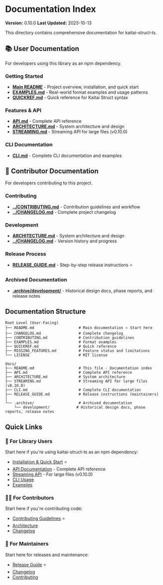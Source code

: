 # Documentation Index

**Version:** 0.10.0
**Last Updated:** 2025-10-13

This directory contains comprehensive documentation for kaitai-struct-ts.

## 📚 User Documentation

For developers using this library as an npm dependency.

### Getting Started

- **[Main README](../README.md)** - Project overview, installation, and quick start
- **[EXAMPLES.md](../EXAMPLES.md)** - Real-world format examples and usage patterns
- **[QUICKREF.md](../QUICKREF.md)** - Quick reference for Kaitai Struct syntax

### Features & API

- **[API.md](./API.md)** - Complete API reference
- **[ARCHITECTURE.md](./ARCHITECTURE.md)** - System architecture and design
- **[STREAMING.md](./STREAMING.md)** - Streaming API for large files (v0.10.0)

### CLI Documentation

- **[CLI.md](./CLI.md)** - Complete CLI documentation and examples

## 🔧 Contributor Documentation

For developers contributing to this project.

### Contributing

- **[../CONTRIBUTING.md](../CONTRIBUTING.md)** - Contribution guidelines and workflow
- **[../CHANGELOG.md](../CHANGELOG.md)** - Complete project changelog

### Development

- **[ARCHITECTURE.md](./ARCHITECTURE.md)** - System architecture and design
- **[../CHANGELOG.md](../CHANGELOG.md)** - Version history and progress

### Release Process

- **[RELEASE_GUIDE.md](./RELEASE_GUIDE.md)** - Step-by-step release instructions ⭐

### Archived Documentation

- **[.archive/development/](./.archive/development/)** - Historical design docs, phase reports, and release notes

## Documentation Structure

```
Root Level (User-Facing)
├── README.md                    # Main documentation ⭐ Start here
├── CHANGELOG.md                 # Complete changelog
├── CONTRIBUTING.md              # Contribution guidelines
├── EXAMPLES.md                  # Format examples
├── QUICKREF.md                  # Quick reference
├── MISSING_FEATURES.md          # Feature status and limitations
└── LICENSE                      # MIT license

docs/
├── README.md                    # This file - Documentation index
├── API.md                       # Complete API reference
├── ARCHITECTURE.md              # System architecture
├── STREAMING.md                 # Streaming API for large files (v0.10.0)
├── CLI.md                       # Complete CLI documentation
├── RELEASE_GUIDE.md             # Release instructions (maintainers)
│
└── .archive/                    # Archived documentation
    └── development/            # Historical design docs, phase reports, release notes
```

## Quick Links

### 👤 For Library Users

Start here if you're using kaitai-struct-ts as an npm dependency:

- [Installation & Quick Start](../README.md#installation) ⭐
- [API Documentation](./API.md) - Complete API reference
- [Streaming API](./STREAMING.md) - For large files (v0.10.0)
- [CLI Usage](./CLI.md)
- [Examples](../EXAMPLES.md)

### 👨‍💻 For Contributors

Start here if you're contributing code:

- [Contributing Guidelines](../CONTRIBUTING.md) ⭐
- [Architecture](./ARCHITECTURE.md)
- [Changelog](../CHANGELOG.md)

### 🔧 For Maintainers

Start here for releases and maintenance:

- [Release Guide](./RELEASE_GUIDE.md) ⭐
- [Changelog](../CHANGELOG.md)
- [Contributing](../CONTRIBUTING.md)

```

```

